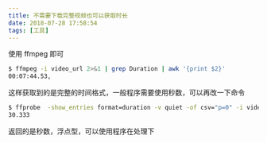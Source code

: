 ```yaml
---
title: 不需要下载完整视频也可以获取时长
date: 2018-07-28 17:58:54
tags: [工具]
---
```


使用 ffmpeg 即可
<!-- more --><!-- toc -->

```bash
$ ffmpeg -i video_url 2>&1 | grep Duration | awk '{print $2}'
00:07:44.53,
```

这样获取到的是完整的时间格式，一般程序需要使用秒数，可以再改一下命令

```bash
$ ffprobe  -show_entries format=duration -v quiet -of csv="p=0" -i video_url
30.333
```

返回的是秒数，浮点型，可以使用程序在处理下

